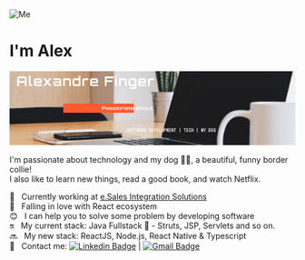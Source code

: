 
<img src="https://s.gravatar.com/avatar/90359b0f33f48d5f7d242c6bede9fa18?s=80" alt="Me" />
<h1>I'm Alex</h1>

<img src="https://raw.githubusercontent.com/alexfingersb/alexfingersb/master/gh-header.png" alt="Banner whit some info" />

I'm passionate about technology and my dog :paw_prints::dog:, a beautiful, funny border collie! <br />
I also like to learn new things, read a good book, and watch Netflix.

 :rocket:  &nbsp; Currently working at [e.Sales Integration Solutions](https://esales.com.br)
 <br/> :purple_heart: &nbsp; Falling in love with React ecosystem
 <br/> :blush: &nbsp; I can help you to solve some problem by developing software
 <br/> :on: &nbsp; My current stack: Java Fullstack :muscle: - Struts, JSP, Servlets and so on.
 <br/> :soon: &nbsp; My new stack: ReactJS, Node.js, React Native & Typescript
 <br/> :speech_balloon: &nbsp; Contact me: [![Linkedin Badge](https://img.shields.io/badge/-LinkedIn_Profile-blue?style=flat-square&logo=Linkedin&logoColor=white&link=https://www.linkedin.com/in/alexandrefinger/)](https://www.linkedin.com/in/alexandrefinger/) 
| 
[![Gmail Badge](https://img.shields.io/badge/-Sent_me_an_email-c14438?style=flat-square&logo=Gmail&logoColor=white&link=mailto:alexfingersb@gmail.com)](mailto:alexfingersb@gmail.com)
